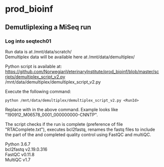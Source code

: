 # prod_bioinf

## Demutliplexing a MiSeq run

### Log into seqtech01

Run data is at /mnt/data/scratch/<RunId>  
Demultiplex data will be available here at /mnt/data/demultiplex/<RunId>

Python script is available at:  
https://github.com/NorwegianVeterinaryInstitute/prod_bioinf/blob/master/scripts/demultiplex_script_v2.py  
/mnt/data/demultiplex/demultiplex_script_v2.py  

Execute the following command:

```
python /mnt/data/demultiplex/demultiplex_script_v2.py <RunId>
```

Replace <RunId> with <RunId> in the above command. Example <RunID> looks like "190912_M06578_0001_000000000-CNNTP".
  
The script checks if the run is complete (preference of file "RTAComplete.txt"), executes bcl2fastq, renames the fastq files to include the part of the <RunId> and completed quality control using FastQC and multiQC.

Python 3.6.7  
bcl2fastq v2.19.0.316  
FastQC v0.11.8  
MultiQC v1.7  
